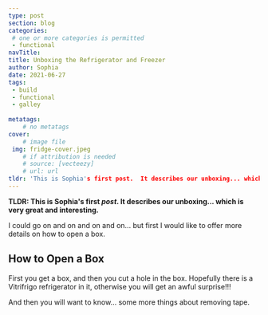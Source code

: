 ```yaml
---
type: post
section: blog
categories: 
 # one or more categories is permitted
 - functional
navTitle: 
title: Unboxing the Refrigerator and Freezer
author: Sophia
date: 2021-06-27
tags:
 - build
 - functional
 - galley
 
metatags:
	# no metatags
cover: 
	# image file
 img: fridge-cover.jpeg
	# if attribution is needed
	# source: [vecteezy]
	# url: url
tldr: 'This is Sophia's first post.  It describes our unboxing... which is very great and interesting.'
---
```

**TLDR: This is Sophia's first *post*.  It describes our unboxing... which is very great and interesting.**  

I could go on and on and on and on... but first I would like to offer more details on how to open a box.

## How to Open a Box

First you get a box, and then you cut a hole in the box.  Hopefully there is a Vitrifrigo refrigerator in it, otherwise you will get an awful surprise!!!

And then you will want to know... some more things about removing tape.